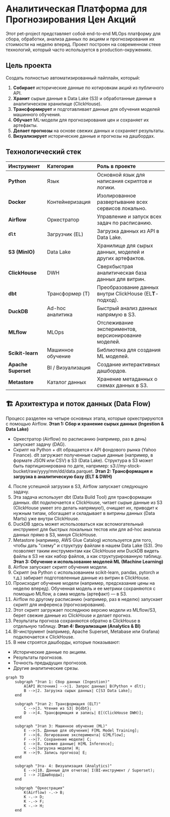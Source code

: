 # Аналитическая Платформа для Прогнозирования Цен Акций

Этот pet-project представляет собой end-to-end MLOps платформу для сбора, обработки, анализа данных по акциям и прогнозирования их стоимости на неделю вперед. Проект построен на современном стеке технологий, который часто используется в production-окружениях.

## Цель проекта

Создать полностью автоматизированный пайплайн, который:
1.  **Собирает** исторические данные по котировкам акций из публичного API.
2.  **Хранит** сырые данные в Data Lake (S3) и обработанные данные в аналитическом хранилище (ClickHouse).
3.  **Трансформирует** и подготавливает данные для обучения моделей машинного обучения.
4.  **Обучает** ML-модели для прогнозирования цен и сохраняет их артефакты.
5.  **Делает прогнозы** на основе свежих данных и сохраняет результаты.
6.  **Визуализирует** исторические данные и прогнозы на дашбордах.

## Технологический стек

| Инструмент | Категория | Роль в проекте |
| :--- | :--- | :--- |
| **Python** | Язык | Основной язык для написания скриптов и логики. |
| **Docker** | Контейнеризация | Изолированное развертывание всех сервисов локально. |
| **Airflow** | Оркестратор | Управление и запуск всех задач по расписанию. |
| **`dlt`** | Загрузчик (EL) | Загрузка данных из API в Data Lake. |
| **S3 (MinIO)** | Data Lake | Хранилище для сырых данных, моделей и других артефактов. |
| **ClickHouse** | DWH | Сверхбыстрая аналитическая база данных для витрин. |
| **dbt** | Трансформер (T) | Преобразование данных внутри ClickHouse (EL**T**-подход). |
| **DuckDB** | Ad-hoc аналитика | Быстрый анализ данных напрямую в S3. |
| **MLflow** | MLOps | Отслеживание экспериментов, версионирование моделей. |
| **Scikit-learn** | Машинное обучение | Библиотека для создания ML моделей. |
| **Apache Superset** | BI / Визуализация | Создание интерактивных дашбордов. |
| **Metastore** | Каталог данных | Хранение метаданных о схемах данных в S3. |

## 🏗️ Архитектура и поток данных (Data Flow)

Процесс разделен на четыре основных этапа, которые оркестрируются с помощью Airflow.
**Этап 1: Сбор и хранение сырых данных (Ingestion & Data Lake)**
- Оркестратор (Airflow) по расписанию (например, раз в день) запускает задачу (DAG).
- Скрипт на Python + dlt обращается к API фондового рынка (Yahoo Finance). dlt загружает полученные сырые данные (например, в формате JSON или CSV) в S3 (Data Lake). Структура в S3 может быть партиционирована по дате, например: s3://my-stock-bucket/raw/yyyy/mm/dd/data.parquet.
**Этап 2: Трансформация и загрузка в аналитическую базу (ELT & DWH)**
4. После успешной загрузки в S3, Airflow запускает следующую задачу.
5. Эта задача использует dbt (Data Build Tool) для трансформации данных. dbt подключается к ClickHouse, читает сырые данные из S3 (ClickHouse умеет это делать напрямую!), очищает их, приводит к нужным типам, обогащает и складывает в витрины данных (Data Marts) уже внутри ClickHouse.
6. DuckDB здесь может использоваться как вспомогательный инструмент для быстрых локальных тестов или для ad-hoc анализа данных прямо в S3, минуя ClickHouse.
7. Metastore (например, AWS Glue Catalog) используется для того, чтобы дать "схему" и структуру файлам в нашем Data Lake (S3). Это позволяет таким инструментам как ClickHouse или DuckDB видеть файлы в S3 не как набор файлов, а как структурированную таблицу.
**Этап 3: Обучение и использование моделей ML (Machine Learning)**
8. Airflow запускает скрипт обучения модели.
9. Скрипт (на Python с использованием scikit-learn, pandas, pytorch и т.д.) забирает подготовленные данные из витрин в ClickHouse.
10. Происходит обучение модели (например, предсказание цены на неделю вперед). Обученная модель и ее метрики сохраняются с помощью MLflow, а сама модель (артефакт) — в S3.
11. Airflow по другому расписанию (например, раз в неделю) запускает скрипт для инференса (прогнозирования).
12. Этот скрипт загружает последнюю версию модели из MLflow/S3, берет свежие данные из ClickHouse и делает прогноз.
13. Результаты прогноза сохраняются обратно в ClickHouse в отдельную таблицу.
**Этап 4: Визуализация (Analytics & BI)**
14. BI-инструмент (например, Apache Superset, Metabase или Grafana) подключается к ClickHouse.
15. В нем строятся дашборды, которые показывают:
* Исторические данные по акциям.
* Результаты прогнозов.
* Точность предыдущих прогнозов.
* Другие аналитические срезы.



```mermaid
graph TD
    subgraph "Этап 1: Сбор данных (Ingestion)"
        A[API Источник] -->|1. Запрос данных| B(Python + dlt);
        B -->|2. Загрузка сырых данных| C[S3 Data Lake];
    end

    subgraph "Этап 2: Трансформация (ELT)"
        C -->|3. Чтение из S3| D{dbt};
        D -->|4. Трансформация и запись| E[(ClickHouse DWH)];
    end

    subgraph "Этап 3: Машинное обучение (ML)"
        E -->|5. Данные для обучения| F[ML Model Training];
        F -->|6. Логирование эксперимента| G[MLflow];
        F -->|7. Сохранение модели| C;
        E -->|8. Свежие данные| H[ML Inference];
        C -->|Загрузка модели| H;
        H -->|9. Запись прогноза| E;
    end

    subgraph "Эта- 4: Визуализация (Analytics)"
        E -->|10. Данные для отчетов| I(BI-инструмент / Superset);
        I --> J[Дашборды];
    end

    subgraph "Оркестрация"
        K(Airflow) -.-> B;
        K -.-> D;
        K -.-> F;
        K -.-> H;
    end
